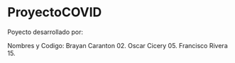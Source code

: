 # ProyectoCOVID


Poyecto desarrollado por:

Nombres y Codigo:
Brayan Caranton         02.
Oscar Cicery            05.
Francisco Rivera        15.

